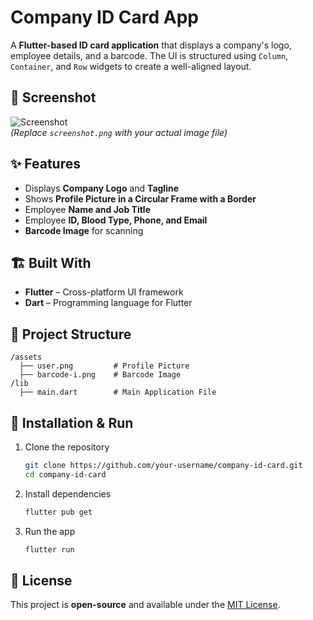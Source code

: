 # Company ID Card App

A **Flutter-based ID card application** that displays a company's logo, employee details, and a barcode. The UI is structured using `Column`, `Container`, and `Row` widgets to create a well-aligned layout.

## 📸 Screenshot  
![Screenshot](screenshot.png)  
*(Replace `screenshot.png` with your actual image file)*

## ✨ Features  
- Displays **Company Logo** and **Tagline**  
- Shows **Profile Picture in a Circular Frame with a Border**  
- Employee **Name and Job Title**  
- Employee **ID, Blood Type, Phone, and Email**  
- **Barcode Image** for scanning  

## 🏗️ Built With  
- **Flutter** – Cross-platform UI framework  
- **Dart** – Programming language for Flutter  

## 📂 Project Structure  
```
/assets
  ├── user.png         # Profile Picture
  ├── barcode-i.png    # Barcode Image
/lib
  ├── main.dart        # Main Application File
```

## 🚀 Installation & Run  
1. Clone the repository  
   ```sh
   git clone https://github.com/your-username/company-id-card.git
   cd company-id-card
   ```
2. Install dependencies  
   ```sh
   flutter pub get
   ```
3. Run the app  
   ```sh
   flutter run
   ```

## 📄 License  
This project is **open-source** and available under the [MIT License](LICENSE).  


